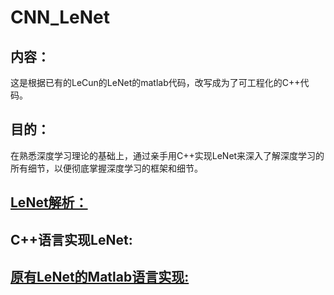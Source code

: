 # CNN_LeNet

## 内容：
这是根据已有的LeCun的LeNet的matlab代码，改写成为了可工程化的C++代码。

## 目的：
在熟悉深度学习理论的基础上，通过亲手用C++实现LeNet来深入了解深度学习的所有细节，以便彻底掌握深度学习的框架和细节。

## [LeNet解析：](CNN_LeNet.md)

## C++语言实现LeNet:

## [原有LeNet的Matlab语言实现:](CNN_LeNet_code/CNN_LeNet_Matlab)
